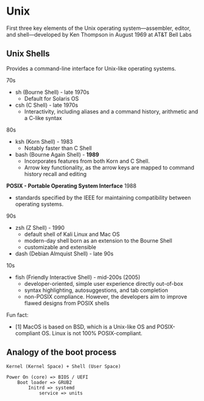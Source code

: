 # Unix
First three key elements of the Unix operating system—assembler, editor, and shell—developed by Ken Thompson in August 1969 at AT&T Bell Labs

## Unix Shells
Provides a command-line interface for Unix-like operating systems.

70s
* sh (Bourne Shell) - late 1970s
  * Default for Solaris OS 
* csh (C Shell) - late 1970s
  * Interactivity, including aliases and a command history, arithmetic and a C-like syntax

80s
* ksh (Korn Shell) - 1983
  * Notably faster than C Shell
* bash (Bourne Again Shell) - **1989**
  * Incorporates features from both Korn and C Shell.
  * Arrow key functionality, as the arrow keys are mapped to command history recall and editing

**POSIX - Portable Operating System Interface** 1988 
* standards specified by the IEEE for maintaining compatibility between operating systems. 

90s
* zsh (Z Shell) - 1990
  * default shell of Kali Linux and Mac OS 
  * modern-day shell born as an extension to the Bourne Shell
  * customizable and extensible
* dash (Debian Almquist Shell) - late 90s

10s
* fish (Friendly Interactive Shell) - mid-200s (2005)
  * developer-oriented, simple user experience directly out-of-box
  * syntax highlighting, autosuggestions, and tab completion
  * non-POSIX compliance. However, the developers aim to improve flawed designs from POSIX shells

Fun fact: 
* [1] MacOS is based on BSD, which is a Unix-like OS and POSIX-compliant OS. Linux is not 100% POSIX-compliant.


## Analogy of the boot process
```agsl
Kernel (Kernel Space) + Shell (User Space)

Power On (core) => BIOS / UEFI
    Boot loader => GRUB2
        Initrd => systemd
            service => units
```
